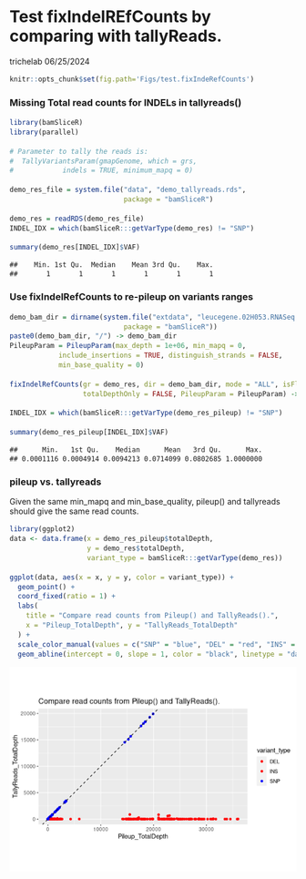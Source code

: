 Test fixIndelREfCounts by comparing with tallyReads.
================
trichelab
06/25/2024

``` r
knitr::opts_chunk$set(fig.path='Figs/test.fixIndeRefCounts')
```

### Missing Total read counts for INDELs in tallyreads()

``` r
library(bamSliceR)
library(parallel)

# Parameter to tally the reads is:
#  TallyVariantsParam(gmapGenome, which = grs,
#            indels = TRUE, minimum_mapq = 0)

demo_res_file = system.file("data", "demo_tallyreads.rds", 
                            package = "bamSliceR")

demo_res = readRDS(demo_res_file)
INDEL_IDX = which(bamSliceR:::getVarType(demo_res) != "SNP")

summary(demo_res[INDEL_IDX]$VAF)
```

    ##    Min. 1st Qu.  Median    Mean 3rd Qu.    Max. 
    ##       1       1       1       1       1       1

### Use fixIndelRefCounts to re-pileup on variants ranges

``` r
demo_bam_dir = dirname(system.file("extdata", "leucegene.02H053.RNASeq.genomic.sliced.sorted.bam", 
                            package = "bamSliceR"))
paste0(demo_bam_dir, "/") -> demo_bam_dir
PileupParam = PileupParam(max_depth = 1e+06, min_mapq = 0,
            include_insertions = TRUE, distinguish_strands = FALSE,
            min_base_quality = 0)

fixIndelRefCounts(gr = demo_res, dir = demo_bam_dir, mode = "ALL", isFlank = FALSE,
                  totalDepthOnly = FALSE, PileupParam = PileupParam) -> demo_res_pileup

INDEL_IDX = which(bamSliceR:::getVarType(demo_res_pileup) != "SNP")

summary(demo_res_pileup[INDEL_IDX]$VAF)
```

    ##      Min.   1st Qu.    Median      Mean   3rd Qu.      Max. 
    ## 0.0001116 0.0004914 0.0094213 0.0714099 0.0802685 1.0000000

### pileup vs. tallyreads

Given the same min_mapq and min_base_quality, pileup() and tallyreads
should give the same read counts.

``` r
library(ggplot2)
data <- data.frame(x = demo_res_pileup$totalDepth, 
                   y = demo_res$totalDepth,
                   variant_type = bamSliceR:::getVarType(demo_res))

ggplot(data, aes(x = x, y = y, color = variant_type)) +
  geom_point() +
  coord_fixed(ratio = 1) +
  labs(
    title = "Compare read counts from Pileup() and TallyReads().",
    x = "Pileup_TotalDepth", y = "TallyReads_TotalDepth"
  ) +
  scale_color_manual(values = c("SNP" = "blue", "DEL" = "red", "INS" = "red")) +
  geom_abline(intercept = 0, slope = 1, color = "black", linetype = "dashed")
```

![](Figs/test.fixIndeRefCountsunnamed-chunk-3-1.png)<!-- -->
